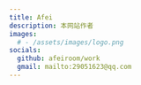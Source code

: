```yaml
---
title: Afei
description: 本网站作者
images:
  # - /assets/images/logo.png
socials:
  github: afeiroom/work
  gmail: mailto:29051623@qq.com
---
```

